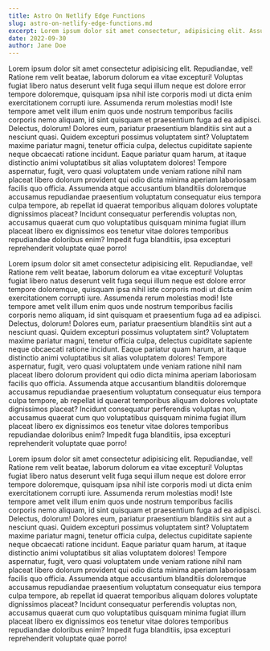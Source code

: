 ```yaml
---
title: Astro On Netlify Edge Functions
slug: astro-on-netlify-edge-functions.md
excerpt: Lorem ipsum dolor sit amet consectetur, adipisicing elit. Assumenda similique, eveniet quod molestias repellendus, et optio amet fugit beatae hic deserunt ea! Fugit beatae laboriosam vero tempora molestiae, rem dolore harum, corporis fugiat magnam modi ex minus obcaecati ducimus? Tenetur tempore praesentium nihil,culpa natus sit exercitationem. Cum, tempore sint.
date: 2022-09-30
author: Jane Doe
---
```


Lorem ipsum dolor sit amet consectetur adipisicing elit. Repudiandae, vel! Ratione rem velit beatae, laborum dolorum ea vitae excepturi! Voluptas fugiat libero natus deserunt velit fuga sequi illum neque est dolore error tempore doloremque, quisquam ipsa nihil iste corporis modi ut dicta enim exercitationem corrupti iure. Assumenda rerum molestias modi! Iste tempore amet velit illum enim quos unde nostrum temporibus facilis corporis nemo aliquam, id sint quisquam et praesentium fuga ad ea adipisci. Delectus, dolorum! Dolores eum, pariatur praesentium blanditiis sint aut a nesciunt quasi. Quidem excepturi possimus voluptatem sint? Voluptatem maxime pariatur magni, tenetur officia culpa, delectus cupiditate sapiente neque obcaecati ratione incidunt. Eaque pariatur quam harum, at itaque distinctio animi voluptatibus sit alias voluptatem dolores! Tempore aspernatur, fugit, vero quasi voluptatem unde veniam ratione nihil nam placeat libero dolorum provident qui odio dicta minima aperiam laboriosam facilis quo officia. Assumenda atque accusantium blanditiis doloremque accusamus repudiandae praesentium voluptatum consequatur eius tempora culpa tempore, ab repellat id quaerat temporibus aliquam dolores voluptate dignissimos placeat? Incidunt consequatur perferendis voluptas non, accusamus quaerat cum quo voluptatibus quisquam minima fugiat illum placeat libero ex dignissimos eos tenetur vitae dolores temporibus repudiandae doloribus enim? Impedit fuga blanditiis, ipsa excepturi reprehenderit voluptate quae porro!

Lorem ipsum dolor sit amet consectetur adipisicing elit. Repudiandae, vel! Ratione rem velit beatae, laborum dolorum ea vitae excepturi! Voluptas fugiat libero natus deserunt velit fuga sequi illum neque est dolore error tempore doloremque, quisquam ipsa nihil iste corporis modi ut dicta enim exercitationem corrupti iure. Assumenda rerum molestias modi! Iste tempore amet velit illum enim quos unde nostrum temporibus facilis corporis nemo aliquam, id sint quisquam et praesentium fuga ad ea adipisci. Delectus, dolorum! Dolores eum, pariatur praesentium blanditiis sint aut a nesciunt quasi. Quidem excepturi possimus voluptatem sint? Voluptatem maxime pariatur magni, tenetur officia culpa, delectus cupiditate sapiente neque obcaecati ratione incidunt. Eaque pariatur quam harum, at itaque distinctio animi voluptatibus sit alias voluptatem dolores! Tempore aspernatur, fugit, vero quasi voluptatem unde veniam ratione nihil nam placeat libero dolorum provident qui odio dicta minima aperiam laboriosam facilis quo officia. Assumenda atque accusantium blanditiis doloremque accusamus repudiandae praesentium voluptatum consequatur eius tempora culpa tempore, ab repellat id quaerat temporibus aliquam dolores voluptate dignissimos placeat? Incidunt consequatur perferendis voluptas non, accusamus quaerat cum quo voluptatibus quisquam minima fugiat illum placeat libero ex dignissimos eos tenetur vitae dolores temporibus repudiandae doloribus enim? Impedit fuga blanditiis, ipsa excepturi reprehenderit voluptate quae porro!

Lorem ipsum dolor sit amet consectetur adipisicing elit. Repudiandae, vel! Ratione rem velit beatae, laborum dolorum ea vitae excepturi! Voluptas fugiat libero natus deserunt velit fuga sequi illum neque est dolore error tempore doloremque, quisquam ipsa nihil iste corporis modi ut dicta enim exercitationem corrupti iure. Assumenda rerum molestias modi! Iste tempore amet velit illum enim quos unde nostrum temporibus facilis corporis nemo aliquam, id sint quisquam et praesentium fuga ad ea adipisci. Delectus, dolorum! Dolores eum, pariatur praesentium blanditiis sint aut a nesciunt quasi. Quidem excepturi possimus voluptatem sint? Voluptatem maxime pariatur magni, tenetur officia culpa, delectus cupiditate sapiente neque obcaecati ratione incidunt. Eaque pariatur quam harum, at itaque distinctio animi voluptatibus sit alias voluptatem dolores! Tempore aspernatur, fugit, vero quasi voluptatem unde veniam ratione nihil nam placeat libero dolorum provident qui odio dicta minima aperiam laboriosam facilis quo officia. Assumenda atque accusantium blanditiis doloremque accusamus repudiandae praesentium voluptatum consequatur eius tempora culpa tempore, ab repellat id quaerat temporibus aliquam dolores voluptate dignissimos placeat? Incidunt consequatur perferendis voluptas non, accusamus quaerat cum quo voluptatibus quisquam minima fugiat illum placeat libero ex dignissimos eos tenetur vitae dolores temporibus repudiandae doloribus enim? Impedit fuga blanditiis, ipsa excepturi reprehenderit voluptate quae porro!
